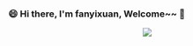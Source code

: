 ### 😄 Hi there, I'm fanyixuan, Welcome~~ 👋

<p align="center"><img align="center" src="https://profile-counter.glitch.me/{fanyixuanf}/count.svg" /></p> 
<!--
**fanyixuanf/fanyixuanf
** is a ✨ _special_ ✨ repository because its `README.md` (this file) appears on your GitHub profile.

Here are some ideas to get you started:

- 🔭 I’m currently working on ...
- 🌱 I’m currently learning ...
- 👯 I’m looking to collaborate on ...
- 🤔 I’m looking for help with ...
- 💬 Ask me about ...
- 📫 How to reach me: ...
- 😄 Pronouns: ...
- ⚡ Fun fact: ...
-->

![](https://github-profile-summary-cards.vercel.app/api/cards/profile-details?username=fanyixuanf&theme=github)
![](https://github-profile-summary-cards.vercel.app/api/cards/repos-per-language?username=fanyixuanf&theme=github)
![](https://github-profile-summary-cards.vercel.app/api/cards/stats?username=fanyixuanf&theme=github)
[![Yixuan's github stats](https://github-readme-stats.vercel.app/api?username=fanyixuanf)](https://github.com/fanyixuan/github-readme-stats)

